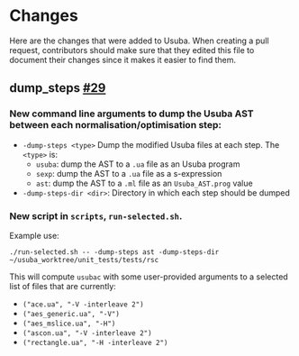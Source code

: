 # Changes

Here are the changes that were added to Usuba. When creating a pull request, contributors should make sure that they edited this file to document their changes since it makes it easier to find them.

## dump_steps [#29](https://github.com/usubalang/usuba/pull/29)

### New command line arguments to dump the Usuba AST between each normalisation/optimisation step:

- `-dump-steps <type>` Dump the modified Usuba files at each step. The `<type>` is:
  - `usuba`: dump the AST to a `.ua` file as an Usuba program
  - `sexp`: dump the AST to a `.ua` file as a s-expression
  - `ast`: dump the AST to a `.ml` file as an `Usuba_AST.prog` value
- `-dump-steps-dir <dir>`: Directory in which each step should be dumped

### New script in `scripts`, `run-selected.sh`.

Example use:

`./run-selected.sh -- -dump-steps ast -dump-steps-dir ~/usuba_worktree/unit_tests/tests/rsc`

This will compute `usubac` with some user-provided arguments to a selected list of files that are currently:
- `("ace.ua", "-V -interleave 2")`
- `("aes_generic.ua", "-V")`
- `("aes_mslice.ua", "-H")`
- `("ascon.ua", "-V -interleave 2")`
- `("rectangle.ua", "-H -interleave 2")`
